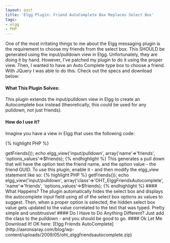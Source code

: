 ```yaml
---
layout: post
title: 'Elgg Plugin: Friend AutoComplete Box Replaces Select Box'
tags:
- elgg
- PHP
---
```


One of the most irritating things to me about the Elgg messaging plugin is the requirement to choose my friends from the select box.  This SHOULD be generated using the input/pulldown view in Elgg.  Unfortunately, they are doing it by hand.  However, I've patched my plugin to do it using the proper view.  Then, I wanted to have an Auto Complete type box to choose a friend.  With JQuery I was able to do this.  Check out the specs and download below:

#### What This Plugin Solves:

This plugin extends the input/pulldown view in Elgg to create an Autocomplete box instead (theoretically, this could be used for any pulldown, not just friends).

#### How do I use it?

Imagine you have a view in Elgg that uses the following code:

{% highlight PHP %}
<?php    
$friends = amazing_function_formats_this($_SESSION['user']->getFriends());
echo elgg_view('input/pulldown', array('name'=>'friends', 'options_values'=>$friends);
{% endhighlight %}

This generates a pull down that will have the option text the friend name, and the option value - the friend GUID.

To use this plugin, enable it - and then modify the elgg_view statement like so:

{% highlight PHP %}
<?php    
$friends = amazing_function_formats_this($_SESSION['user']->getFriends());
echo elgg_view('input/pulldown', array('class'=>'OHT_ElggFriendsAutocomplete', 'name'=>'friends', 'options_values'=>$friends);
{% endhighlight %}

#### What Happens?

The plugin automatically hides the select box and displays the autocomplete input field using all of the select box options as values to suggest.  Then, when a proper option is selected, the hidden select box value gets updated to the value correlated to the text that was typed.  Pretty simple and unobtrusive!

#### Do I Have to Do Anything Different?

Just add the class to the pulldown - and you should be good to go.

#### Ok Let Me Download It!


OK here: [Elgg Friends AutoComplete](http://aaronsaray.com/blog/wp-content/uploads/2009/05/oht_elggfriendsautocomplete.zip)
